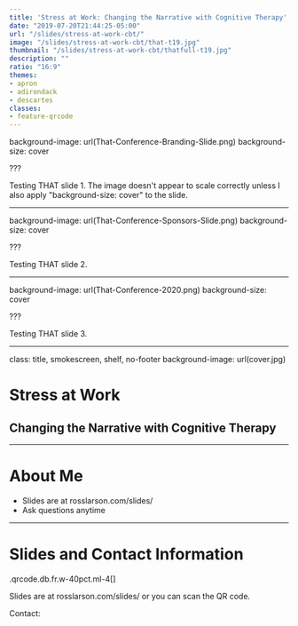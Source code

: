 ```yaml
---
title: 'Stress at Work: Changing the Narrative with Cognitive Therapy'
date: "2019-07-20T21:44:25-05:00"
url: "/slides/stress-at-work-cbt/"
image: "/slides/stress-at-work-cbt/that-t19.jpg"
thumbnail: "/slides/stress-at-work-cbt/thatfull-t19.jpg"
description: ""
ratio: "16:9"
themes:
- apron
- adirondack
- descartes
classes:
- feature-qrcode
---
```

background-image: url(That-Conference-Branding-Slide.png)
background-size: cover

???

Testing THAT slide 1. The image doesn't appear to scale correctly unless I also apply "background-size: cover" to the slide.

---
background-image: url(That-Conference-Sponsors-Slide.png)
background-size: cover

???

Testing THAT slide 2.

---
background-image: url(That-Conference-2020.png)
background-size: cover

???

Testing THAT slide 3.

---
class: title, smokescreen, shelf, no-footer
background-image: url(cover.jpg)

# Stress at Work

## Changing the Narrative with Cognitive Therapy

---
# About Me

- Slides are at rosslarson.com/slides/
- Ask questions anytime

---
# Slides and Contact Information

.qrcode.db.fr.w-40pct.ml-4[]

Slides are at rosslarson.com/slides/ or you can scan the QR code.

Contact:
